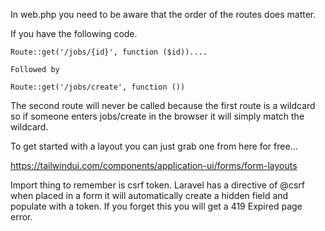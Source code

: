 In web.php you need to be aware that the order of the routes does matter.

If you have the following code.
```
Route::get('/jobs/{id}', function ($id))....

Followed by

Route::get('/jobs/create', function ())
```

The second route will never be called because the first route is a wildcard so if someone enters jobs/create in the browser it will simply match the wildcard.

To get started with a layout you can just grab one from here for free...

https://tailwindui.com/components/application-ui/forms/form-layouts

Import thing to remember is csrf token.
Laravel has a directive of @csrf when placed in a form it will automatically create a hidden field and populate with a token.
If you forget this you will get a 419 Expired page error.

